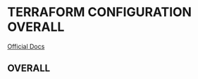 # TERRAFORM CONFIGURATION OVERALL

[Official Docs](https://www.terraform.io/docs/configuration/index.html)

## OVERALL





##










































